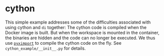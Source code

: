 # cython

This simple example addresses some of the difficulties associated with using cython and `di` together: The cython code is compiled when the Docker image is built. But when the workspace is mounted in the container, the binaries are hidden and the code can no longer be executed. We thus use [`pyximport`](http://cython.readthedocs.io/en/latest/src/reference/compilation.html#compiling-with-pyximport) to compile the cython code on the fly. See `cython_example/__init__.py` for details.
